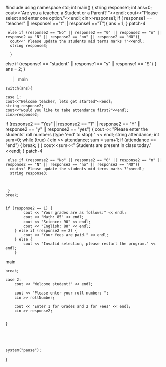 #include <iostream>
 using namespace std;
int main() {
    string response1;
    int ans=0;
    cout<<"Are you a teacher, a Student or a Parent? "<<endl;
    cout<<"Please select and enter one option."<<endl;
    cin>>response1;
    if ( response1 == "teacher" || response1 =="t" || response1 =="T"){
        ans = 1;
    }
 patch-4
    
     else if (response2 == "No" || response2 == "0" || response2 == "n" || response2 == "N" || response2 == "no" || response2 == "NO"){
      cout<<" Please update the students mid terms marks ?"<<endl;
      string response3;
      
      }

else if (response1 == "student" || response1 == "s" || response1 == "S") {
        ans = 2;
    }    
>main
    
    switch(ans){
        
    case 1:
    cout<<"Welcome teacher, lets get started"<<endl;
    string response2;
    cout<<"would you like to take attendance first?"<<endl;
    cin>>response2;
   if (response2 == "Yes" || response2 == "1" || response2 == "Y" || response2 == "y" || response2 == "yes") {
    cout << "Please enter the students' roll numbers (type 'end' to stop):" << endl;
    string attendance;
    int sum=0;
    while (true) {
        cin >> attendance; 
        sum = sum+1;
        if (attendance == "end") { 
            break; 
        }
    }
    cout<<sum<<" Students are present in class today."<<endl;
}
 patch-4


     else if (response2 == "No" || response2 == "0" || response2 == "n" || response2 == "N" || response2 == "no" || response2 == "NO"){
      cout<<" Please update the students mid terms marks ?"<<endl;
      string response3;
      
      
         
     }    
    break;

    
    if (response2 == 1) {
            cout << "Your grades are as follows:" << endl;
            cout << "Math: 85" << endl;
            cout << "Science: 90" << endl;
            cout << "English: 88" << endl;
        } else if (response2 == 2) {
            cout << "Your fees are paid." << endl;
        } else {
            cout << "Invalid selection, please restart the program." << endl;
        }
    
    
 main
    
    break;

    case 2:
        cout << "Welcome student!" << endl;
        
        cout << "Please enter your roll number: ";
        cin >> rollNumber;

        cout << "Enter 1 for Grades and 2 for Fees" << endl;
        cin >> response2;
    
    
    }
    
    
    
    
    
    system("pause");
}

